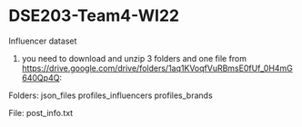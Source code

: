 # DSE203-Team4-WI22
Influencer dataset

1. you need to download and unzip 3 folders and one file from https://drive.google.com/drive/folders/1aq1KVoqfVuRBmsE0fUf_0H4mG640Qp4Q:

Folders:
json_files
profiles_influencers
profiles_brands

File:
post_info.txt 